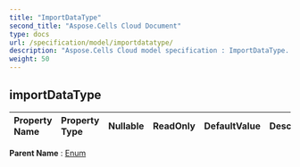 ```yaml
---
title: "ImportDataType"
second_title: "Aspose.Cells Cloud Document"
type: docs
url: /specification/model/importdatatype/
description: "Aspose.Cells Cloud model specification : ImportDataType. Effortlessly handle Excel and other spreadsheet documents with features like opening, generating, editing, splitting, merging, comparing, and converting."
weight: 50
---
```


## **importDataType**

 

| Property Name | Property Type | Nullable |  ReadOnly | DefaultValue | Description | 
| :- | :- | :- |:- |  :- | :- |

**Parent Name** : [Enum](enum)

